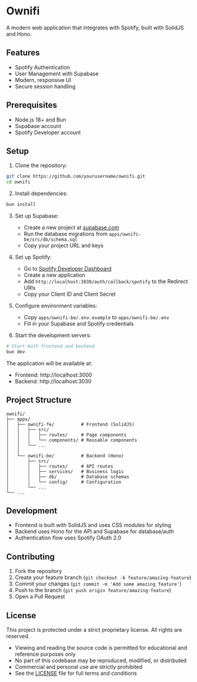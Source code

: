# Ownifi

A modern web application that integrates with Spotify, built with SolidJS and Hono.

## Features

- Spotify Authentication
- User Management with Supabase
- Modern, responsive UI
- Secure session handling

## Prerequisites

- Node.js 18+ and Bun
- Supabase account
- Spotify Developer account

## Setup

1. Clone the repository:
```bash
git clone https://github.com/yourusername/ownifi.git
cd ownifi
```

2. Install dependencies:
```bash
bun install
```

3. Set up Supabase:
   - Create a new project at [supabase.com](https://supabase.com)
   - Run the database migrations from `apps/ownifi-be/src/db/schema.sql`
   - Copy your project URL and keys

4. Set up Spotify:
   - Go to [Spotify Developer Dashboard](https://developer.spotify.com/dashboard)
   - Create a new application
   - Add `http://localhost:3030/auth/callback/spotify` to the Redirect URIs
   - Copy your Client ID and Client Secret

5. Configure environment variables:
   - Copy `apps/ownifi-be/.env.example` to `apps/ownifi-be/.env`
   - Fill in your Supabase and Spotify credentials

6. Start the development servers:
```bash
# Start both frontend and backend
bun dev
```

The application will be available at:
- Frontend: http://localhost:3000
- Backend: http://localhost:3030

## Project Structure

```
ownifi/
├── apps/
│   ├── ownifi-fe/          # Frontend (SolidJS)
│   │   ├── src/
│   │   │   ├── routes/     # Page components
│   │   │   └── components/ # Reusable components
│   │   └── ...
│   │
│   └── ownifi-be/          # Backend (Hono)
│       ├── src/
│       │   ├── routes/     # API routes
│       │   ├── services/   # Business logic
│       │   ├── db/         # Database schemas
│       │   └── config/     # Configuration
│       └── ...
└── ...
```

## Development

- Frontend is built with SolidJS and uses CSS modules for styling
- Backend uses Hono for the API and Supabase for database/auth
- Authentication flow uses Spotify OAuth 2.0

## Contributing

1. Fork the repository
2. Create your feature branch (`git checkout -b feature/amazing-feature`)
3. Commit your changes (`git commit -m 'Add some amazing feature'`)
4. Push to the branch (`git push origin feature/amazing-feature`)
5. Open a Pull Request

## License

This project is protected under a strict proprietary license. All rights are reserved.

- Viewing and reading the source code is permitted for educational and reference purposes only
- No part of this codebase may be reproduced, modified, or distributed
- Commercial and personal use are strictly prohibited
- See the [LICENSE](./LICENSE) file for full terms and conditions
